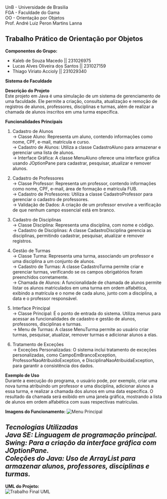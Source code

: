 UnB - Universidade de Brasilia <br>
FGA - Faculdade do Gama <br>
OO - Orientação por Objetos <br>
Prof. André Luiz Peron Martins Lanna <br>

Trabalho Prático de Orientação por Objetos
---------------------------------------------------------------------------------------------------------------------------------------------------------------------------------------------------------------------
**Componentes do Grupo:**
- Kaleb de Souza Macedo || 231026975
- Lucas Alves Oliveira dos Santos || 231027159
- Thiago Viriato Accioly || 231029340

**Sistema de Faculdade** <br>

**Descrição do Projeto** <br>
Este projeto em Java é uma simulação de um sistema de gerenciamento de uma faculdade. Ele permite a criação, consulta, atualização e remoção de registros de alunos, professores, disciplinas e turmas, além de realizar a chamada de alunos inscritos em uma turma específica. 

**Funcionalidades Principais**
1. Cadastro de Alunos <br>
-> Classe Aluno: Representa um aluno, contendo informações como nome, CPF, e-mail, matrícula e curso. <br>
-> Cadastro de Alunos: Utiliza a classe CadastroAluno para armazenar e gerenciar uma lista de alunos. <br>
-> Interface Gráfica: A classe MenuAluno oferece uma interface gráfica usando JOptionPane para cadastrar, pesquisar, atualizar e remover alunos. <br>
   
2. Cadastro de Professores <br>
-> Classe Professor: Representa um professor, contendo informações como nome, CPF, e-mail, área de formação e matrícula FUB. <br>
-> Cadastro de Professores: Utiliza a classe CadastroProfessor para gerenciar o cadastro de professores. <br>
-> Validação de Dados: A criação de um professor envolve a verificação de que nenhum campo essencial está em branco. <br>
   
3. Cadastro de Disciplinas <br>
-> Classe Disciplina: Representa uma disciplina, com nome e código. <br>
-> Cadastro de Disciplinas: A classe CadastroDisciplina gerencia as disciplinas, permitindo cadastrar, pesquisar, atualizar e remover registros. <br>
   
4. Gestão de Turmas <br>
-> Classe Turma: Representa uma turma, associando um professor e uma disciplina a um conjunto de alunos. <br>
-> Cadastro de Turmas: A classe CadastroTurma permite criar e gerenciar turmas, verificando se os campos obrigatórios foram preenchidos corretamente. <br>
-> Chamada de Alunos: A funcionalidade de chamada de alunos permite listar os alunos matriculados em uma turma em ordem alfabética, exibindo a matrícula e o nome de cada aluno, junto com a disciplina, a data e o professor responsável. <br>
   
5. Interface Principal <br>
-> Classe Principal: É o ponto de entrada do sistema. Utiliza menus para acessar as funcionalidades de cadastro e gestão de alunos, professores, disciplinas e turmas. <br>
-> Menu de Turmas: A classe MenuTurma permite ao usuário criar turmas, pesquisar, atualizar, remover turmas e adicionar alunos a elas. <br>
   
6. Tratamento de Exceções <br>
-> Exceções Personalizadas: O sistema inclui tratamento de exceções personalizadas, como CampoEmBrancoException, ProfessorNaoAtribuidoException, e DisciplinaNaoAtribuidaException, para garantir a consistência dos dados. <br>
   
**Exemplo de Uso** <br>
Durante a execução do programa, o usuário pode, por exemplo, criar uma nova turma atribuindo um professor e uma disciplina, adicionar alunos a essa turma, e realizar a chamada dos alunos em uma data específica. O resultado da chamada será exibido em uma janela gráfica, mostrando a lista de alunos em ordem alfabética com suas respectivas matrículas. <br>

**Imagens do Funcionamento:**
![Menu Principal](https://github.com/user-attachments/assets/41c062da-72d5-4f2e-a383-9ac50da04dae)


***Tecnologias Utilizadas <br>
Java SE: Linguagem de programação principal. <br>
Swing: Para a criação da interface gráfica com JOptionPane. <br>
Coleções do Java: Uso de ArrayList para armazenar alunos, professores, disciplinas e turmas.*** <br>
---------------------------------------------------------------------------------------------------------------------------------------------------------------------------------------------------------------------
**UML do Projeto:** <br>
![Trabalho Final UML](https://github.com/user-attachments/assets/65ab2481-f1bf-4547-b8f7-e938afb156c4)
